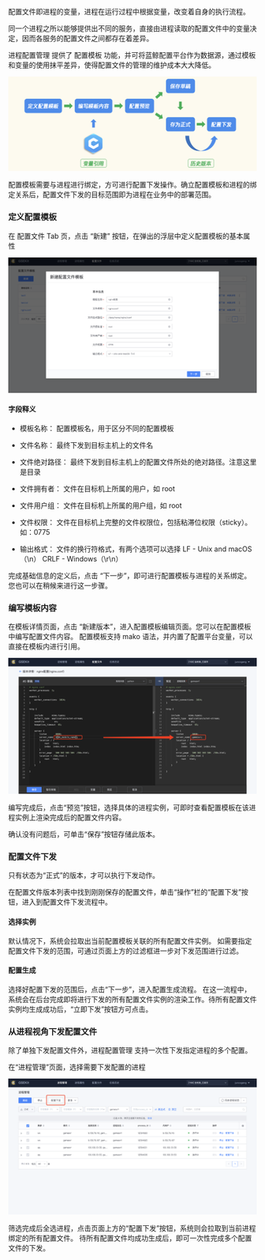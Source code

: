 配置文件即进程的变量，进程在运行过程中根据变量，改变着自身的执行流程。

同一个进程之所以能够提供出不同的服务，直接由进程读取的配置文件中的变量决定，因而各服务的配置文件之间都存在着差异。

进程配置管理 提供了 配置模板 功能，并可将蓝鲸配置平台作为数据源，通过模板和变量的使用抹平差异，使得配置文件的管理的维护成本大大降低。

![](../image/quick_start_image_01.png)


配置模板需要与进程进行绑定，方可进行配置下发操作。确立配置模板和进程的绑定关系后，配置文件下发的目标范围即为进程在业务中的部署范围。

### 定义配置模板

在 配置文件 Tab 页，点击 “新建” 按钮，在弹出的浮层中定义配置模板的基本属性

![](../image/quick_start_image_02.png)

#### 字段释义

- 模板名称：
    配置模板名，用于区分不同的配置模板

- 文件名称：
    最终下发到目标主机上的文件名

- 文件绝对路径：
    最终下发到目标主机上的配置文件所处的绝对路径。注意这里是目录

- 文件拥有者：
    文件在目标机上所属的用户，如 root

- 文件用户组：
    文件在目标机上所属的用户组，如 root

- 文件权限：
    文件在目标机上完整的文件权限位，包括粘滞位权限（sticky）。如：0775

- 输出格式：
    文件的换行符格式，有两个选项可以选择
    LF - Unix and macOS（\n）
    CRLF - Windows（\r\n）


完成基础信息的定义后，点击 “下一步”，即可进行配置模板与进程的关系绑定。您也可以在稍候来进行这一步骤。

### 编写模板内容

在模板详情页面，点击 “新建版本”，进入配置模板编辑页面。您可以在配置模板中编写配置文件内容。
配置模板支持 mako 语法，并内置了配置平台变量，可以直接在模板内进行引用。

![](../image/quick_start_image_03.png)

编写完成后，点击“预览”按钮，选择具体的进程实例，可即时查看配置模板在该进程实例上渲染完成后的配置文件内容。

确认没有问题后，可单击“保存”按钮存储此版本。

### 配置文件下发

只有状态为“正式”的版本，才可以执行下发动作。

在配置文件版本列表中找到刚刚保存的配置文件，单击“操作”栏的“配置下发”按钮，进入到配置文件下发流程中。

#### 选择实例

默认情况下，系统会拉取出当前配置模板关联的所有配置文件实例。
如需要指定配置文件下发的范围，可通过页面上方的过滤框进一步对下发范围进行过滤。

#### 配置生成

选择好配置下发的范围后，点击“下一步”，进入配置生成流程。
在这一流程中，系统会在后台完成即将进行下发的所有配置文件实例的渲染工作。待所有配置文件实例均生成成功后，“立即下发”按钮方可点击。

 

### 从进程视角下发配置文件

除了单独下发配置文件外，进程配置管理 支持一次性下发指定进程的多个配置。

在“进程管理”页面，选择需要下发配置的进程

![](../image/quick_start_image_04.png)

筛选完成后全选进程，点击页面上方的“配置下发”按钮，系统则会拉取到当前进程绑定的所有配置文件。
待所有配置文件均成功生成后，即可一次性完成多个配置文件的下发。